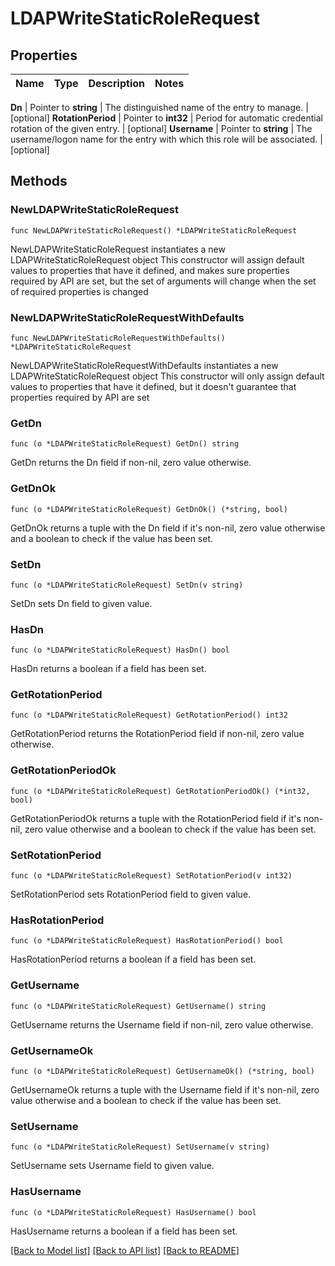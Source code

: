 # LDAPWriteStaticRoleRequest


## Properties

Name | Type | Description | Notes
------------ | ------------- | ------------- | -------------


**Dn** | Pointer to **string** | The distinguished name of the entry to manage. | [optional] 
**RotationPeriod** | Pointer to **int32** | Period for automatic credential rotation of the given entry. | [optional] 
**Username** | Pointer to **string** | The username/logon name for the entry with which this role will be associated. | [optional] 



## Methods


### NewLDAPWriteStaticRoleRequest

`func NewLDAPWriteStaticRoleRequest() *LDAPWriteStaticRoleRequest`

NewLDAPWriteStaticRoleRequest instantiates a new LDAPWriteStaticRoleRequest object
This constructor will assign default values to properties that have it defined,
and makes sure properties required by API are set, but the set of arguments
will change when the set of required properties is changed

### NewLDAPWriteStaticRoleRequestWithDefaults

`func NewLDAPWriteStaticRoleRequestWithDefaults() *LDAPWriteStaticRoleRequest`

NewLDAPWriteStaticRoleRequestWithDefaults instantiates a new LDAPWriteStaticRoleRequest object
This constructor will only assign default values to properties that have it defined,
but it doesn't guarantee that properties required by API are set


### GetDn

`func (o *LDAPWriteStaticRoleRequest) GetDn() string`

GetDn returns the Dn field if non-nil, zero value otherwise.

### GetDnOk

`func (o *LDAPWriteStaticRoleRequest) GetDnOk() (*string, bool)`

GetDnOk returns a tuple with the Dn field if it's non-nil, zero value otherwise
and a boolean to check if the value has been set.

### SetDn

`func (o *LDAPWriteStaticRoleRequest) SetDn(v string)`

SetDn sets Dn field to given value.


### HasDn

`func (o *LDAPWriteStaticRoleRequest) HasDn() bool`

HasDn returns a boolean if a field has been set.




### GetRotationPeriod

`func (o *LDAPWriteStaticRoleRequest) GetRotationPeriod() int32`

GetRotationPeriod returns the RotationPeriod field if non-nil, zero value otherwise.

### GetRotationPeriodOk

`func (o *LDAPWriteStaticRoleRequest) GetRotationPeriodOk() (*int32, bool)`

GetRotationPeriodOk returns a tuple with the RotationPeriod field if it's non-nil, zero value otherwise
and a boolean to check if the value has been set.

### SetRotationPeriod

`func (o *LDAPWriteStaticRoleRequest) SetRotationPeriod(v int32)`

SetRotationPeriod sets RotationPeriod field to given value.


### HasRotationPeriod

`func (o *LDAPWriteStaticRoleRequest) HasRotationPeriod() bool`

HasRotationPeriod returns a boolean if a field has been set.




### GetUsername

`func (o *LDAPWriteStaticRoleRequest) GetUsername() string`

GetUsername returns the Username field if non-nil, zero value otherwise.

### GetUsernameOk

`func (o *LDAPWriteStaticRoleRequest) GetUsernameOk() (*string, bool)`

GetUsernameOk returns a tuple with the Username field if it's non-nil, zero value otherwise
and a boolean to check if the value has been set.

### SetUsername

`func (o *LDAPWriteStaticRoleRequest) SetUsername(v string)`

SetUsername sets Username field to given value.


### HasUsername

`func (o *LDAPWriteStaticRoleRequest) HasUsername() bool`

HasUsername returns a boolean if a field has been set.









[[Back to Model list]](../README.md#documentation-for-models) [[Back to API list]](../README.md#documentation-for-api-endpoints) [[Back to README]](../README.md)



